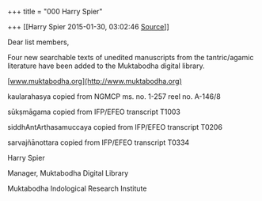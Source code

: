 +++
title = "000 Harry Spier"

+++
[[Harry Spier	2015-01-30, 03:02:46 [Source](https://groups.google.com/g/samskrita/c/FgXfiGq2c9c)]]



Dear list members,

  

Four new searchable texts of unedited manuscripts from the tantric/agamic literature have been added to the Muktabodha digital library.

[www.muktabodha.org](http://www.muktabodha.org)

  

  

kaularahasya copied from NGMCP ms. no. 1-257 reel no. A-146/8

  

sūkṣmāgama copied from IFP/EFEO transcript T1003

  

siddhAntArthasamuccaya copied from IFP/EFEO transcript T0206

  

sarvajñānottara copied from IFP/EFEO transcript T0334

  

Harry Spier

Manager, Muktabodha Digital Library

Muktabodha Indological Research Institute

